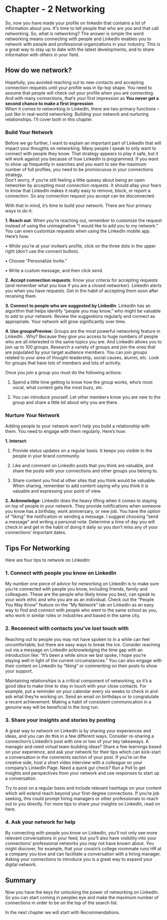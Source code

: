 # Chapter - 2 Networking
So, now you have made your profile on linkedin that contains a lot of information about you. It's time to tell people that who are you and that call networking. So, what is networking? The answer is simple the word networking means connecting with people and LinkedIn enables you to network with people and professional organizations in your industry. This is a great way to stay up to date with the latest developments, and to share information with others in your field. 

## How do we network?
Hopefully, you avoided reaching out to new contacts and accepting connection requests until your profile was in tip-top shape. You need to assume that people will check out your profile when you are connecting. And with many connections, that’s your first impression as **You never get a second chance to make a first impression**\
 When it comes to networking in LinkedIn, there are two primary functions – just like in real-world networking: Building your network and nurturing relationships. I’ll cover both in this chapter.

 ### Build Your Network 
 Before we go further, I want to explain an important part of LinkedIn that will impact your thoughts on networking. Many people I speak to only want to connect with people they know. That strategy appears to play it safe, but it will work against you because of how LinkedIn is programmed. If you want to show up frequently in searches and you want to see the maximum number of full profiles, you need to be promiscuous in your connections strategy.\
   Don't worry, if you’re still feeling a little queasy about being an open networker by accepting most connection requests. It should allay your fears to know that LinkedIn makes it really easy to remove, block, or report a connection. So any connection request you accept can be disconnected.

With that in mind, it’s time to build your network. There are four primary ways to do it:

**1. Reach out**: When you’re reaching out, remember to customize the request instead of using the unimaginative “I would like to add you to my network.” You can even customize requests when using the LinkedIn mobile app. Here’s how:

• While you’re at your invitee’s profile, click on the three dots in the upper right (don’t use the connect button).

• Choose “Personalize Invite.”

• Write a custom message, and then click send.

**2. Accept connection requests**: Know your criteria for accepting requests (and remember what you lose if you are a closed networker). LinkedIn alerts you when you have requests. Get in the habit of accepting them soon after receiving them.

**3. Connect to people who are suggested by LinkedIn**: LinkedIn has an algorithm that helps identify “people you may know,” who might be valuable to add to your network. Review the suggestions regularly and connect as appropriate. Your network will grow significantly over time. 

**4. Use groupsPreview**: Groups are the most powerful networking feature in LinkedIn . Why? Because they give you access to huge numbers of people who are all interested in the same topics you are. And LinkedIn allows you to join up to 100 groups. Research a variety of groups and join the ones that are populated by your target audience members. You can join groups related to your area of thought-leadership, social causes, alumni, etc. Look for groups that have lots of members and lots of activity.

Once you join a group you must do the following actions:
1. Spend a little time getting to know how the group works, who’s most vocal, what content gets the most buzz, etc.

2. You can introduce yourself. Let other members know you are new to the group and share a little bit about why you are there.   

### Nurture Your Network
Adding people to your network won’t help you build a relationship with them. You need to engage with them regularly. Here’s how:

**1. Interact**: 

 1. Provide status updates on a regular basis. It keeps you visible to the people in your brand community.

 2. Like and comment on LinkedIn posts that you think are valuable, and share the posts with your connections and other groups you belong to.
 3.  Share content you find at other sites that you think would be valuable. When sharing, remember to add content saying why you think it is valuable and expressing your point of view.

**2. Acknowledge**: LinkedIn does the heavy lifting when it comes to staying on top of people in your network. They provide notifications when someone you know has a birthday, work anniversary, or new job. You have the option of “liking” the notification or sending a message. I suggest choosing “send a message” and writing a personal note. Determine a time of day you will check in and get in the habit of doing it daily so you don’t miss any of your connections’ important dates.

## Tips For Networking
Here are four tips to network on LinkedIn:

### 1. Connect with people you know on LinkedIn 

My number one piece of advice for networking on LinkedIn is to make sure you’re connected with people you know, including friends, family and colleagues. These are the people who likely know you best, can speak to your work ethic and who you are as an individual. Check out the “People You May Know” feature on the “My Network” tab on LinkedIn as an easy way to find and connect with people who went to the same school as you, who work in similar roles or industries and based in the same city. 

### 2. Reconnect with contacts you’ve lost touch with

Reaching out to people you may not have spoken to in a while can feel uncomfortable, but there are easy ways to break the ice. Consider reaching out via a message on LinkedIn acknowledging the time gap with an introduction like: “It’s been a while since we last spoke, I hope you’re staying well in light of the current circumstances.” You can also engage with their content on LinkedIn by “liking” or commenting on their posts to show your support.

Maintaining relationships is a critical component of networking, so it’s a good idea to make time to stay in touch with your close contacts. For example, put a reminder on your calendar every six weeks to check in and ask what they’re working on. Send an email on birthdays or to congratulate a recent achievement. Making a habit of consistent communication in a genuine way will be beneficial in the long run.

### 3. Share your insights and stories by posting

A great way to network on LinkedIn is by sharing your experiences and ideas, and you can do this in a few different ways. Consider re-sharing a connection’s LinkedIn’s post with one or two of your key takeaways. A manager and need virtual team-building ideas? Share a few learnings based on your experience, and ask your network for their tips which can kick-start a conversation in the comments section of your post. If you’re on the creative side, host a short video interview with a colleague on your company’s LinkedIn Page. Need a quick gut check? Run a Poll to get insights and perspectives from your network and use responses to start up a conversation. 

Try to post on a regular basis and include relevant hashtags on your content which will extend reach beyond your first-degree connections. If you’re job seeking, this could prompt hiring managers or other professionals to reach out to you directly. For more tips to share your insights on LinkedIn, read on here.

### 4. Ask your network for help

By connecting with people you know on LinkedIn, you’ll not only see more relevant conversations in your feed, but you’ll also have visibility into your connections’ professional networks you may not have known about. You might discover, for example, that your cousin’s college roommate runs HR at a company you love and can facilitate a conversation with a hiring manager. Asking your connections to introduce you is a great way to expand your digital network.

## Summary
Now you have the keys for unlocking the power of networking on LinkedIn. So you can start coming in peoples eye and make the maximum number of connections in order to be on the top of the search list.

In the next chapter we will start with Recommendations.